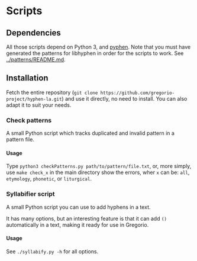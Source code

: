 # Scripts

## Dependencies

All those scripts depend on Python 3, and [pyphen](http://pyphen.org/). Note that you must have generated the patterns for libhyphen in order for the scripts to work. See [../patterns/README.md](documentation).

## Installation

Fetch the entire repository (`git clone https://github.com/gregorio-project/hyphen-la.git`) and use it directly, no need to install. You can also adapt it to suit your needs.

### Check patterns

A small Python script which tracks duplicated and invalid pattern in a pattern file.

#### Usage

Type `python3 checkPatterns.py path/to/pattern/file.txt`, or, more simply, use `make check_x` in the main directory show the errors, wher `x` can be: `all`, `etymology`, `phonetic`, or `liturgical`.


### Syllabifier script

A small Python script you can use to add hyphens in a text.

It has many options, but an interesting feature is that it can add `()` automatically in a text, making it ready for use in Gregorio.

#### Usage

See `./syllabify.py -h` for all options.

